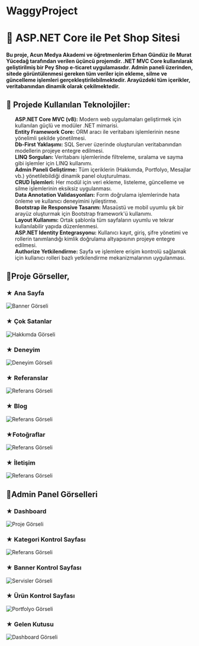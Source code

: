 # WaggyProject
<h1>🚀 ASP.NET Core ile Pet Shop Sitesi</h1>
<h4><p>Bu proje, Acun Medya Akademi ve öğretmenlerim Erhan Gündüz ile Murat Yücedağ tarafından verilen üçüncü projemdir.
  .NET MVC Core kullanılarak geliştirilmiş bir Pey Shop e-ticaret uygulamasıdır.
  Admin paneli üzerinden, sitede görüntülenmesi gereken tüm veriler için ekleme, silme ve güncelleme işlemleri gerçekleştirilebilmektedir.
  Arayüzdeki tüm içerikler, veritabanından dinamik olarak çekilmektedir.</p></h4>
<h2>🤍 Projede Kullanılan Teknolojiler:</h2>

<ul style="list-style-type: none;">
  <li><strong>ASP.NET Core MVC (v8):</strong> Modern web uygulamaları geliştirmek için kullanılan güçlü ve modüler .NET mimarisi.</li>
  <li><strong>Entity Framework Core:</strong> ORM aracı ile veritabanı işlemlerinin nesne yönelimli şekilde yönetilmesi.</li>
  <li><strong>Db-First Yaklaşımı:</strong> SQL Server üzerinde oluşturulan veritabanından modellerin projeye entegre edilmesi.</li>
  <li><strong>LINQ Sorguları:</strong> Veritabanı işlemlerinde filtreleme, sıralama ve sayma gibi işlemler için LINQ kullanımı.</li>
  <li><strong>Admin Paneli Geliştirme:</strong> Tüm içeriklerin (Hakkımda, Portfolyo, Mesajlar vb.) yönetilebildiği dinamik panel oluşturulması.</li>
  <li><strong>CRUD İşlemleri:</strong> Her modül için veri ekleme, listeleme, güncelleme ve silme işlemlerinin eksiksiz uygulanması.</li>
  <li><strong>Data Annotation Validasyonları:</strong> Form doğrulama işlemlerinde hata önleme ve kullanıcı deneyimini iyileştirme.</li>
  <li><strong>Bootstrap ile Responsive Tasarım:</strong> Masaüstü ve mobil uyumlu şık bir arayüz oluşturmak için Bootstrap framework'ü kullanımı.</li>
  <li><strong>Layout Kullanımı:</strong> Ortak şablonla tüm sayfaların uyumlu ve tekrar kullanılabilir yapıda düzenlenmesi.</li>
  <li><strong>ASP.NET Identity Entegrasyonu:</strong> Kullanıcı kayıt, giriş, şifre yönetimi ve rollerin tanımlandığı kimlik doğrulama altyapısının projeye entegre edilmesi.</li>
  <li><strong>Authorize Yetkilendirme:</strong> Sayfa ve işlemlere erişim kontrolü sağlamak için kullanıcı rolleri bazlı yetkilendirme mekanizmalarının uygulanması.</li>
</ul>
</ul>

<h2>🤍Proje Görseller,</h2>

<h3>★ Ana Sayfa</h3>
<img src="https://raw.githubusercontent.com/BelDinlemez/WaggyProject/master/readmeImg/Kapak.png" alt="Banner Görseli" />
<h3>★ Çok Satanlar </h3>
<img src="https://raw.githubusercontent.com/BelDinlemez/WaggyProject/master/readmeImg/Best.png" alt="Hakkımda Görseli" />
<h3>★ Deneyim</h3>
<img src="https://raw.githubusercontent.com/BelDinlemez/WaggyProject/master/readmeImg/Ürün.png" alt="Deneyim Görseli" />
<h3>★ Referanslar</h3>
<img src="https://raw.githubusercontent.com/BelDinlemez/WaggyProject/master/readmeImg/Referans.png" alt="Referans Görseli" />
<h3>★ Blog</h3>
<img src="https://raw.githubusercontent.com/BelDinlemez/WaggyProject/master/readmeImg/Blog.png" alt="Referans Görseli" />
<h3>★Fotoğraflar</h3>
<img src="https://raw.githubusercontent.com/BelDinlemez/WaggyProject/master/readmeImg/Foto.png" alt="Referans Görseli" />
<h3>★ İletişim</h3>
<img src="https://raw.githubusercontent.com/BelDinlemez/WaggyProject/master/readmeImg/İletişim.png" alt="Referans Görseli" />


<h2>🤍Admin Panel Görselleri </h2>

<h3>★ Dashboard</h3>
<img src="https://raw.githubusercontent.com/BelDinlemez/WaggyProject/master/readmeImg/Dashboard.png" alt="Proje Görseli" />
<h3>★ Kategori Kontrol Sayfası</h3>
<img src="https://raw.githubusercontent.com/BelDinlemez/WaggyProject/master/readmeImg/Category.png" alt="Referans Görseli" />
<h3>★ Banner Kontrol Sayfası</h3>
<img src="https://raw.githubusercontent.com/BelDinlemez/WaggyProject/master/readmeImg/Products.png" alt="Servisler Görseli" />
<h3>★ Ürün Kontrol Sayfası</h3>
<img src="https://raw.githubusercontent.com/BelDinlemez/WaggyProject/master/readmeImg/Pro.png" alt="Portfolyo Görseli" />
<h3>★ Gelen Kutusu</h3>
<img src="https://raw.githubusercontent.com/BelDinlemez/WaggyProject/master/readmeImg/Message.png" alt="Dashboard Görseli" />

